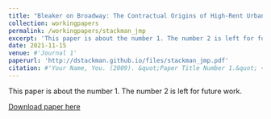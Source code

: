 ```yaml
---
title: "Bleaker on Broadway: The Contractual Origins of High-Rent Urban Blight"
collection: workingpapers
permalink: /workingpapers/stackman_jmp
excerpt: 'This paper is about the number 1. The number 2 is left for future work.'
date: 2021-11-15
venue: #'Journal 1'
paperurl: 'http://dstackman.github.io/files/stackman_jmp.pdf'
citation: #'Your Name, You. (2009). &quot;Paper Title Number 1.&quot; <i>Journal 1</i>. 1(1).'
---
```

This paper is about the number 1. The number 2 is left for future work.

[Download paper here](http://dstackman.github.io/files/stackman_jmp.pdf)

